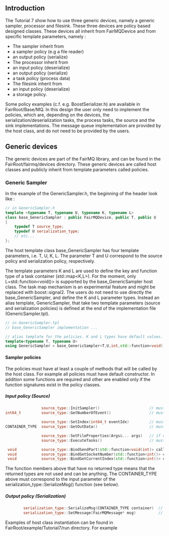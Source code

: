

## Introduction
The Tutorial 7 show how to use three generic devices, namely a generic sampler, processor and filesink.
These three devices are policy based designed classes. These devices all inherit from FairMQDevice and from specific template parameters, namely :
* The sampler inherit from 
 * a sampler policy (e.g a file reader) 
 * an output policy (serialize)
* The processor inherit from 
 * an input policy (deserialize) 
 * an output policy (serialize)
 * a task policy (process data)
* The filesink inherit from 
 * an input policy (deserialize)
 * a storage policy.

Some policy examples (c.f. e.g. BoostSerializer.h) are available in FairRoot/Base/MQ. In this design the user only need to implement the policies, which are, depending on the devices, the serialization/deserialization tasks, the process tasks, the source and the sink implementations.
The message queue implementation are provided by the host class, and do not need to be provided by the users.




## Generic devices
The generic devices are part of the FairMQ library, and can be found in the FairRoot/fairmq/devices directory. 
These generic devices are called host classes and publicly inherit from template parameters called policies. 

### Generic Sampler
In the example of the GenericSampler.h, the beginning of the header look like :

``` C++
// in GenericSampler.h
template <typename T, typename U, typename K, typename L>
class base_GenericSampler : public FairMQDevice, public T, public U
{
    typedef T source_type;
    typedef U serialization_type;
    // etc...
};
```
The host template class base_GenericSampler has four template parameters, i.e. T, U, K, L. The parameter T and U correspond to the source policy and serialization policy, respectively. 

The template parameters K and L are used to define the key and function type of a task container (std::map<K,L>). For the moment, only L=std::function<void()> is supported by the base_GenericSampler host class. The task map mechanism is an experimental feature and might be replaced with boost::signal2. The users do not need to use directly the base_GenericSampler, and define the K and L parameter types. Instead an alias template, GenericSampler, that take two template parameters (source and serialization policies) is defined at the end of the implementation file (GenericSampler.tpl).

``` C++
// in GenericSampler.tpl
// base_GenericSampler implementation ...

// alias template for the policies. K and L types have default values.
template<typename T, typename U>
using GenericSampler = base_GenericSampler<T,U,int,std::function<void()>>;
```

#### Sampler policies

The policies must have at least a couple of methods that will be called by the host class. For example all policies must have default constructor. In addition some functions are required and other are enabled only if the function signatures exist in the policy classes.
##### Input policy (Source)

``` C++
				source_type::InitSampler() 						// must be there to compile
int64_t 		source_type::GetNumberOfEvent() 				// must be there to compile

				source_type::SetIndex(int64_t eventIdx)			// must be there to compile
CONTAINER_TYPE  source_type::GetOutData() 						// must be there to compile

				source_type::SetFileProperties(Args&... args) 	// if called then must be there to compile
				source_type::ExecuteTasks()						// must be there to compile

 void 			source_type::BindSendPart(std::function<void(int)> callback)		// enabled if exists
 void 			source_type::BindGetSocketNumber(std::function<int()> callback) 	// enabled if exists
 void 			source_type::BindGetCurrentIndex(std::function<int()> callback)		// enabled if exists
```

The function members above that have no returned type means that the returned types are not used and can be anything. 
The CONTAINER_TYPE above must correspond to the input parameter of the serialization_type::SerializeMsg() function (see below).

##### Output policy (Serialization)

``` C++
		serialization_type::SerializeMsg(CONTAINER_TYPE container)	// must be there to compile
		serialization_type::SetMessage(FairMQMessage* msg) 			// must be there to compile
```


Examples of host class instantiation can be found in FairRoot/example/Tutorial7/run directory. For example

